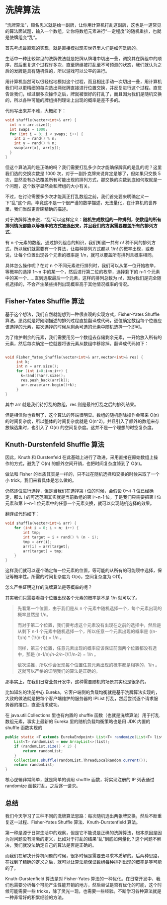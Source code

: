 # 洗牌算法

“洗牌算法”，顾名思义就是给一副牌，让你用计算机打乱这副牌，这也是一道常见的算法面试题，输入一个数组，让你将数组元素进行“一定程度”的随机重排，也就是使牌组变“乱”。

首先考虑最直观的实现，就是直接模拟现实世界里人们是如何洗牌的。

生活中一种比较常见的洗牌做法就是把牌从牌堆中切出一叠，调换其在牌组中的顺序，然后重复这个过程许多次，直至牌组被打乱至不可预测的状态，我们就认为之后的发牌是具有随机性的，所以游戏可以公平的进行。

用计算机当然可以很轻松地模拟这个过程，而且相比手动一次切出一叠，用计算机我们可以更精细的每次选出两张牌直接进行位置交换，并反复进行这个过程。直觉告诉我们，经过很多次操作之后，牌就被很好的打乱了，而且因为我们是随机交换的，所以各种可能的牌组排列理论上出现的概率是差不多的。

代码写出来并不难，大概如下：

```c++
void shuffle(vector<int>& arr) {
  int n = arr.size();
  int swaps = 1000;
  for (int i = 0; i < swaps; i++) {
    int x = rand() % n;
    int y = rand() % n;
    swap(arr[x], arr[y]);
  }
}
```

但这个算法真的是正确的吗？我们需要打乱多少次才能确保牌真的是乱的呢？这里我们选的交换次数是 1000 次，对于一副扑克牌来说肯定是够了，但如果只交换 5 次，显然没有办法覆盖所有可能出现的排列方式，那交换的次数到底如何取就是一个问题，这个数字显然会和牌组的大小有关。

不过，在讨论需要多少次才能真正打乱数组之前，我们首先要来明确定义一下“乱”这个词，毕竟这不是一个很严谨的数学描述，无法量化，在计算机的世界里，我们当然更青睐精确的描述。

对于洗牌算法来说，“乱”可以这样定义：**随机生成数组的一种排列，使数组的所有排列情况都能以等概率的方式被选出来，并且我们的方案需要覆盖所有的排列方式**。

有 n 个元素的数组，通过排列组合的知识，我们知道一共有 n! 种不同的排列方式，所以我们就需要有一个算法，让每种排列方式都以 1/n! 的概率出现，或者说，让每个位置出现各个元素的概率是 1/n，就可以覆盖所有排列且概率相同。

具体怎么操作呢？在对 n 个不同元素进行排列时，我们可以从第一位开始枚举，等概率的选择 1～n 中的某一个，然后进行第二位的枚举，选择剩下的 n-1 个元素中的某一个……直到选取最后一个元素，这样的排列总数为 n!，因为我们是完全随机选择的，不会产生某些排列出现概率高于其他情况概率的情况。

## Fisher-Yates Shuffle 算法

基于这个想法，我们自然就能想到一种很直观的实现方式，Fisher-Yates Shuffle 算法。思路就是将刚刚描述的排列过程直接翻译成代码，逐位确定数组每个位置应该选择的元素，每次选择的时候从剩余可选的元素中随机选择一个即可。

为了维护剩余的元素，我们需要用另一个数组去存储剩余元素，一开始放入所有的元素，然后每次确定一位就要将该元素从数组中移除掉。翻译成代码如下：

```c++

void Fisher_Yates_Shuffle(vector<int>& arr,vector<int>& res) {
     int k;
     int n = arr.size();
     for (int i=0;i<n;i++) {
       k=rand()%arr.size();
       res.push_back(arr[k]);
       arr.erase(arr.begin()+k);
     }
}
```

其中 arr 就是我们待打乱的数组，res 则是最终打乱之后的排列结果。

但是相信你也看到了，这个算法的弊端很明显。数组的随机删除操作会带来 O(n) 的时间复杂度，所以整体的时间复杂度就是 O(n^2)，并且引入了额外的数组来存放候选集时，也引入了 O(n) 的空间复杂度。这并不是一个理想的时空复杂度。

## Knuth-Durstenfeld Shuffle 算法

因此，Knuth 和 Durstenfeld 在此基础上进行了改进，采用直接在原始数组上操作的方式，避免了 O(n) 的额外空间开销，也把时间复杂度降到了 O(n)。

做法和 Fisher 的本质其实是一样的，只不过在随机选择和交换的时候采取了一个小 trick，我们来看具体是怎么做的。

仍然逐位进行选择，但是当我们在选择第 i 位的时候，会假设 0～i-1 位已经确定，那么 i 的可选范围其实就是当前数组的第 i～n-1 位，于是我们只需要把第 i 位元素和第 i～n-1 位元素中的任意一个元素交换，就可以实现随机选择的效果。

翻译成代码如下：

```c++
void shuffle(vector<int>& arr) {
    for (int i = 0; i < n; i++) {
        int tmp;
        int target = i + rand() % (n - i);
        tmp = arr[i];
        arr[i] = arr[target];
        arr[target] = tmp;
    }
}
```

这样我们就可以逐个确定每一位元素的位置，等可能的从所有的可能项中选择，保证等概率性。所需的时间复杂度为 O(n)，空间复杂度为 O(1)。

怎么严格证明这样的洗牌算法是等概率的呢？

其实我们只需要看每个位置出现各个元素的概率是不是 1/n 就可以了。

> 先看第一个位置，由于我们是从 n 个元素中随机选择一个，每个元素出现的概率显然是 1/n。
>
> 而对于第二个位置，我们要考虑这个元素没有出现在之前的选择中，然后是从剩下 n-1 个元素中随机选择一个，所以任意一个元素出现的概率是 ((n-1)/n) * (1/(n-1)) = 1/n 。
>
> 同样，第三个位置，任意元素出现的概率应该保证前面两个位置都没有选中，那是 (n-1/n)*(n-2/n-1)*(1/n-2) = 1/n 。
>
> 依次递推，所以你会发现每个位置任意元素出现的概率都是相等的，1/n 。这就可以严格的证明我们的算法是正确的。

那事实上，在我们日常业务开发中，这种需要随机的场景其实也是很多的。

比如知名的注册中心 Eureka，它客户端侧的负载均衡就是基于洗牌算法实现的，大致的做法就是把每个客户端维护的服务器的 IPList 打乱，然后尝试逐个请求服务器的接口，直至请求成功。

在 java.util.Collections 里也有内置的 shuffle 函数（也就是洗牌算法）用于打乱数组元素，事实上最新的 Eureka 里的随机负载均衡策略也是用 JDK 内置的 shuffle 函数实现的

```java
public static <T extends EurekaEndpoint> List<T> randomize(List<T> list) {
    List<T> randomList = new ArrayList<>(list);
    if (randomList.size() < 2) {
        return randomList;
    }
    Collections.shuffle(randomList,ThreadLocalRandom.current());
    return randomList;
}
```

核心逻辑非常简单，就是简单的调用 shuffle 函数，将实现注册的 IP 列表通过 randomize 函数打乱，之后逐一请求。

## 总结

我们今天学习了三种不同的洗牌算法思路：每次随机选出两张牌交换，然后不断重复这一过程、Fisher-Yates Shuffle 算法、Knuth-Durstenfield 算法。

第一种是源于日常生活中的观察，但是它不能说是正确的洗牌算法，根本原因是因为对问题没有清晰的定义，比如对于打乱的结果“乱”到底如何量化？这个问题不解决，我们就没法确定自己的算法是否是正确的。

而我们在解决计算机问题的时候，很多时候是需要去寻求本质解的。后两种思路，在找到了精确的定义之后，就可以让算法能保证数组每种排列出现的概率是等可能的了。

Knuth-Durstenfield 算法是对 Fisher-Yates 算法的一种优化。在日常开发中，我们也需要分析每个可能产生性能开销的地方，然后尝试是否有优化的可能，这个时候可能需要一些 tricks，除了灵光一现，也需要一些经验。不断学习各种算法就是一种非常好的积累经验的方法。
